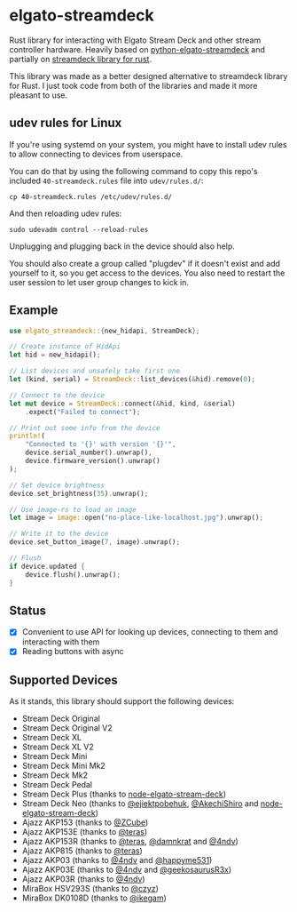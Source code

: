 # elgato-streamdeck
Rust library for interacting with Elgato Stream Deck and other stream controller hardware.
Heavily based on [python-elgato-streamdeck](https://github.com/abcminiuser/python-elgato-streamdeck) and partially on
[streamdeck library for rust](https://github.com/ryankurte/rust-streamdeck).

This library was made as a better designed alternative to streamdeck library for Rust.
I just took code from both of the libraries and made it more pleasant to use.

## udev rules for Linux
If you're using systemd on your system, you might have to install udev rules to allow connecting to devices from userspace.

You can do that by using the following command to copy this repo's included `40-streamdeck.rules` file into `udev/rules.d/`:
```shell
cp 40-streamdeck.rules /etc/udev/rules.d/
```
And then reloading udev rules:
```shell
sudo udevadm control --reload-rules
```
Unplugging and plugging back in the device should also help.

You should also create a group called "plugdev" if it doesn't exist and add yourself to it, so you get access to the devices.
You also need to restart the user session to let user group changes to kick in.

## Example
```rust
use elgato_streamdeck::{new_hidapi, StreamDeck};

// Create instance of HidApi
let hid = new_hidapi();

// List devices and unsafely take first one
let (kind, serial) = StreamDeck::list_devices(&hid).remove(0);

// Connect to the device
let mut device = StreamDeck::connect(&hid, kind, &serial)
    .expect("Failed to connect");

// Print out some info from the device
println!(
    "Connected to '{}' with version '{}'",
    device.serial_number().unwrap(),
    device.firmware_version().unwrap()
);

// Set device brightness
device.set_brightness(35).unwrap();

// Use image-rs to load an image
let image = image::open("no-place-like-localhost.jpg").unwrap();

// Write it to the device
device.set_button_image(7, image).unwrap();

// Flush
if device.updated {
    device.flush().unwrap();
}
```

## Status
- [x] Convenient to use API for looking up devices, connecting to them and interacting with them
- [x] Reading buttons with async

## Supported Devices
As it stands, this library should support the following devices:
- Stream Deck Original
- Stream Deck Original V2
- Stream Deck XL
- Stream Deck XL V2
- Stream Deck Mini
- Stream Deck Mini Mk2
- Stream Deck Mk2
- Stream Deck Pedal
- Stream Deck Plus (thanks to [node-elgato-stream-deck](https://github.com/Julusian/node-elgato-stream-deck))
- Stream Deck Neo (thanks to [@ejiektpobehuk](https://github.com/ejiektpobehuk), [@AkechiShiro](https://github.com/AkechiShiro) and [node-elgato-stream-deck](https://github.com/Julusian/node-elgato-stream-deck))
- Ajazz AKP153 (thanks to [@ZCube](https://github.com/ZCube))
- Ajazz AKP153E (thanks to [@teras](https://github.com/teras))
- Ajazz AKP153R (thanks to [@teras](https://github.com/teras), [@damnkrat](https://github.com/damnkrat) and [@4ndv](https://github.com/4ndv))
- Ajazz AKP815 (thanks to [@teras](https://github.com/teras))
- Ajazz AKP03 (thanks to [@4ndv](https://github.com/4ndv) and [@happyme531](https://github.com/happyme531))
- Ajazz AKP03E (thanks to [@4ndv](https://github.com/4ndv) and [@geekosaurusR3x](https://github.com/geekosaurusR3x))
- Ajazz AKP03R (thanks to [@4ndv](https://github.com/4ndv))
- MiraBox HSV293S (thanks to [@czyz](https://github.com/czyz))
- MiraBox DK0108D (thanks to [@ikegam](https://github.com/ikegam))
